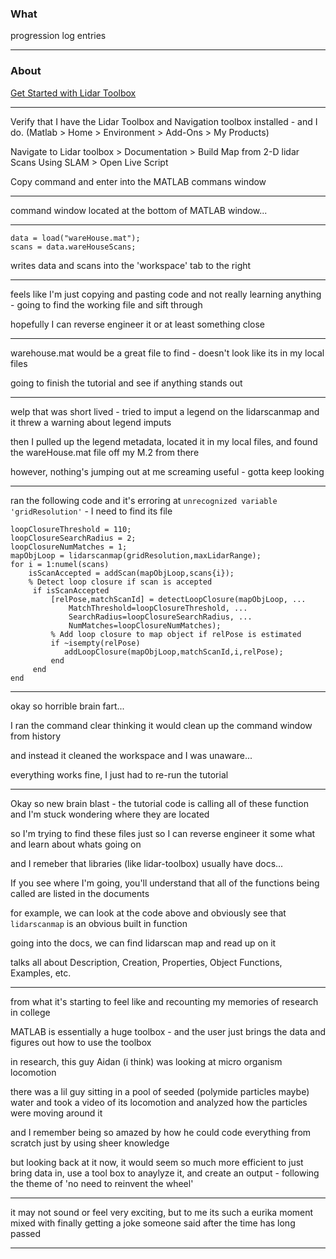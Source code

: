### What
progression log entries

---

### About
[Get Started with Lidar Toolbox](https://www.mathworks.com/help/lidar/getstarted.html)

---

Verify that I have the Lidar Toolbox and Navigation toolbox installed - and I do. (Matlab > Home > Environment > Add-Ons > My Products)<p>
Navigate to Lidar toolbox > Documentation > Build Map from 2-D lidar Scans Using SLAM > Open Live Script <p>
Copy command and enter into the MATLAB commans window<p>

---

command window located at the bottom of MATLAB window...

---

```
data = load("wareHouse.mat");
scans = data.wareHouseScans;
```
writes data and scans into the 'workspace' tab to the right

---

feels like I'm just copying and pasting code and not really learning anything - going to find the working file and sift through<p>
hopefully I can reverse engineer it or at least something close<p>

---

warehouse.mat would be a great file to find - doesn't look like its in my local files<p>
going to finish the tutorial and see if anything stands out<p>

---

welp that was short lived - tried to imput a legend on the lidarscanmap and it threw a warning about legend imputs<p>
then I pulled up the legend metadata, located it in my local files, and found the wareHouse.mat file off my M.2 from there<p>
however, nothing's jumping out at me screaming useful - gotta keep looking<p>

---

ran the following code and it's erroring at `unrecognized variable 'gridResolution'` - I need to find its file<p>
```
loopClosureThreshold = 110;
loopClosureSearchRadius = 2;
loopClosureNumMatches = 1;
mapObjLoop = lidarscanmap(gridResolution,maxLidarRange);
for i = 1:numel(scans)
    isScanAccepted = addScan(mapObjLoop,scans{i});
    % Detect loop closure if scan is accepted
     if isScanAccepted
         [relPose,matchScanId] = detectLoopClosure(mapObjLoop, ...
             MatchThreshold=loopClosureThreshold, ...
             SearchRadius=loopClosureSearchRadius, ...
             NumMatches=loopClosureNumMatches);
         % Add loop closure to map object if relPose is estimated
         if ~isempty(relPose)
            addLoopClosure(mapObjLoop,matchScanId,i,relPose);
         end
     end
end
```

---

okay so horrible brain fart...<p>
I ran the command clear thinking it would clean up the command window from history<p>
and instead it cleaned the workspace and I was unaware...<p>
everything works fine, I just had to re-run the tutorial<p>

---

Okay so new brain blast - the tutorial code is calling all of these function and I'm stuck wondering where they are located <p>
so I'm trying to find these files just so I can reverse engineer it some what and learn about whats going on<p>
and I remeber that libraries (like lidar-toolbox) usually have docs...<p>
If you see where I'm going, you'll understand that all of the functions being called are listed in the documents<p>
for example, we can look at the code above and obviously see that `lidarscanmap` is an obvious built in function<p>
going into the docs, we can find lidarscan map and read up on it<p>
talks all about Description, Creation, Properties, Object Functions, Examples, etc.

---

from what it's starting to feel like and recounting my memories of research in college<p>
MATLAB is essentially a huge toolbox - and the user just brings the data and figures out how to use the toolbox<p>
in research, this guy Aidan (i think) was looking at micro organism locomotion<p>
there was a lil guy sitting in a pool of seeded (polymide particles maybe) water and took a video of its locomotion and analyzed how the particles were moving around it<p>
and I remember being so amazed by how he could code everything from scratch just by using sheer knowledge<p>
but looking back at it now, it would seem so much more efficient to just bring data in, use a tool box to anaylyze it, and create an output - following the theme of 'no need to reinvent the wheel'<p>

---

it may not sound or feel very exciting, but to me its such a eurika moment mixed with finally getting a joke someone said after the time has long passed <p>

---

